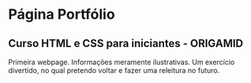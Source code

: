 # Página Portfólio

## Curso HTML e CSS para iniciantes - ORIGAMID

Primeira webpage. Informações meramente ilustrativas. Um exercício divertido, no qual pretendo voltar e fazer uma releitura no futuro.
